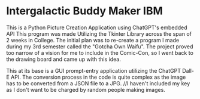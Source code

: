 # Intergalactic Buddy Maker IBM
 This is a Python Picture Creation Application using ChatGPT's embedded API
 This program was made Utilizing the Tkinter Library across the span of 2 weeks in College.
 The initial plan was to re-create a program I made during my 3rd semester called the "Gotcha Own Waifu".
 The project proved too narrow of a vision for me to include in the Comic-Con, so I went back to the drawing board and came up with this idea.

 This at its base is a GUI prompt-entry application utilizing the ChatGPT Dall-E API. 
 The conversion process in the code is quite complex as the image has to be converted from a JSON file to a JPG.
 //I haven't included my key as I don't want to be charged by random people making images.
